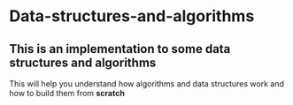 # Data-structures-and-algorithms
## This is an implementation to some data structures and algorithms 
This will help you understand how algorithms and data structures work and how to build them from **scratch**
